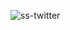 ![ss-twitter](https://user-images.githubusercontent.com/62914863/182480253-9578b8e0-eb2d-4051-ab62-e62da5b0ae38.PNG)
